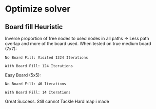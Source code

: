 # Optimize solver

## Board fill Heuristic
Inverse proportion of free nodes to used nodes in all paths -> Less path overlap and more of the board used.
When tested on true medium board (7x7):

    No Board Fill: Visited 1324 Iterations

    With Board Fill: 124 Iterations

Easy Board (5x5):

    No Board Fill: 46 Iterations

    With Board Fill: 14 Iterations

Great Success. Still cannot Tackle Hard map i made
